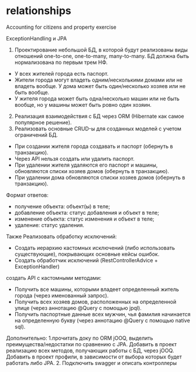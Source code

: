 # relationships
Accounting for citizens and property exercise

ExceptionHandling и JPA
1) Проектирование небольшой БД, в которой будут реализованы виды отношений one-to-one, one-to-many, many-to-many. БД должна быть нормализована по первым трем НФ. 
- У всех жителей города есть паспорт.
- Жители города могут владеть одним/несколькими домами или не владеть вообще. У дома может быть один/несколько хозяев или не быть вообще.
- У жителя города может быть одна/несколько машин или не быть вообще, но у машины может быть ровно один хозяин. 
2) Реализация взаимодействия с БД через ORM (Hibernate как самое популярное решение). 
3) Реализовать основные CRUD-ы для созданных моделей с учетом ограничений БД. 
- При создании жителя города создавать и паспорт (обернуть в транзакцию).
- Через API нельзя создать или удалить паспорт.
- При удалении жителя удаляются его паспорт и машины, обновляются списки хозяев домов (обернуть в транзакцию).
- При удалении дома обновляются списки хозяев домов (обернуть в транзакцию).

Формат ответов:
- получение объекта: объект(ы) в теле;
- добавление объекта: статус добавления и объект в теле;
- изменение объекта: статус изменения и объект в теле;
- удаление: статус удаления. 
 
Также Реализовать обработку исключений:
- Создать иерархию кастомных исключений (либо использовать существующие), покрывающих основные кейсы ошибок. 
- Создать обработчик исключений (RestControllerAdvice + ExceptionHandler) 

создать API с кастомными методами: 
- Получить все машины, которыми владеет определенный житель города (через именованный запрос). 
- Получить всех хозяев домов, расположенных на определенной улице (через аннотацию @Query с помощью jpql). 
- Получить паспортные данные всех мужчин, чья фамилия начинается на определенную букву (через аннотацию @Query с помощью native sql). 
 
Дополнительно: 
1.прочитать доку по ORM jOOQ, выделить преимущества/недостатки по сравнению с JPA. Добавить в проект реализацию всех методов, получающих работы с  БД, через jOOQ. Добавить в проект профили, в зависимости от выбора которых будет работать либо JPA.
2. Подключить swagger и описать контроллеры

